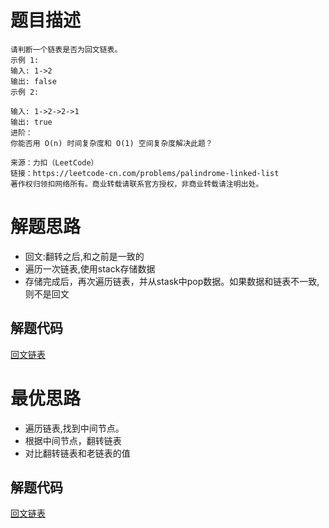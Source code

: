 # 题目描述 

```
请判断一个链表是否为回文链表。
示例 1:
输入: 1->2
输出: false
示例 2:

输入: 1->2->2->1
输出: true
进阶：
你能否用 O(n) 时间复杂度和 O(1) 空间复杂度解决此题？

来源：力扣（LeetCode）
链接：https://leetcode-cn.com/problems/palindrome-linked-list
著作权归领扣网络所有。商业转载请联系官方授权，非商业转载请注明出处。
```

# 解题思路
* 回文:翻转之后,和之前是一致的
* 遍历一次链表,使用stack存储数据
* 存储完成后，再次遍历链表，并从stask中pop数据。如果数据和链表不一致,则不是回文

## 解题代码

[回文链表](234-my.py)

# 最优思路
* 遍历链表,找到中间节点。
* 根据中间节点，翻转链表
* 对比翻转链表和老链表的值

## 解题代码
[回文链表](234-ans.py)
 
